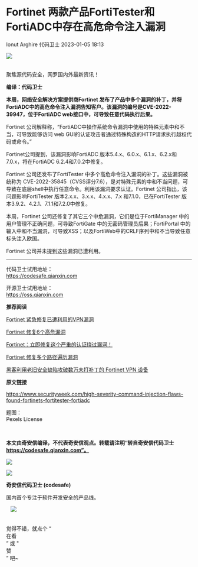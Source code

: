 #  Fortinet 两款产品FortiTester和FortiADC中存在高危命令注入漏洞   
Ionut Arghire  代码卫士   2023-01-05 18:13  
  
![](https://mmbiz.qpic.cn/mmbiz_gif/Az5ZsrEic9ot90z9etZLlU7OTaPOdibteeibJMMmbwc29aJlDOmUicibIRoLdcuEQjtHQ2qjVtZBt0M5eVbYoQzlHiaw/640?wx_fmt=gif "")  
  
   
聚焦源代码安全，网罗国内外最新资讯！  
  
**编译：代码卫士**  
  
**本周，网络安全解决方案提供商Fortinet 发布了产品中多个漏洞的补丁，并将FortiADC中的高危命令注入漏洞告知客户。该漏洞的编号是CVE-2022-39947，位于FortiADC web接口中，可导致任意代码执行后果。**  
  
  
  
Fortinet 公司解释称，“FortiADC中操作系统命令漏洞中使用的特殊元素中和不当，可导致能够访问 web GUI的认证攻击者通过特殊构造的HTTP请求执行越权代码或命令。”  
  
Fortinet公司提到，该漏洞影响FortiADC 版本5.4.x、6.0.x、6.1.x、6.2.x和7.0.x，将在FortiADC 6.2.4和7.0.2中修复。  
  
Fortinet 公司还发布了FortiTester 中多个高危命令注入漏洞的补丁。这些漏洞被统称为 CVE-2022-35845（CVSS评分7.6），是对特殊元素的中和不当问题，可导致在底层shell中执行任意命令。利用该漏洞要求认证。Fortinet 公司指出，该问题影响FortiTester 版本2.x.x、3.x.x、4.x.x、7.x 和7.1.0，已在FortiTester 版本3.9.2、4.2.1、7.1.1和7.2.0中修复。  
  
本周，Fortinet 公司还修复了其它三个中危漏洞，它们是位于FortiManager 中的用户管理不正确问题，可导致FortiGate 中的无密码管理员后果；FortiPortal 中的输入中和不当漏洞，可导致XSS；以及FortiWeb中的CRLF序列中和不当导致任意标头注入欧国。  
  
Fortinet 公司并未提到这些漏洞已遭利用。  
  
  
****  
代码卫士试用地址：  
https://codesafe.qianxin.com  
  
开源卫士试用地址：  
https://oss.qianxin.com  
  
  
  
  
  
  
  
  
  
  
  
  
**推荐阅读**  
  
[Fortinet 紧急修复已遭利用的VPN漏洞](http://mp.weixin.qq.com/s?__biz=MzI2NTg4OTc5Nw==&mid=2247514989&idx=1&sn=d69be3f378da5be4993977d510a35a5b&chksm=ea948a07dde303111a95aab98531af127bcaa9ad279aa46a8fbf4f7e56f0053a9bc6ba7c4ac8&scene=21#wechat_redirect)  
  
  
[Fortinet 修复6个高危漏洞](http://mp.weixin.qq.com/s?__biz=MzI2NTg4OTc5Nw==&mid=2247514392&idx=2&sn=d3a167944c3d8a1d891c716450e26210&chksm=ea948872dde3016465bc0576d1de3d5f0be89e0a4cf7ef01370a82224cb557ef613a3252ccd8&scene=21#wechat_redirect)  
  
  
[Fortinet：立即修复这个严重的认证绕过漏洞！](http://mp.weixin.qq.com/s?__biz=MzI2NTg4OTc5Nw==&mid=2247514120&idx=2&sn=e9b6c1a8e128a9eee70880b0fc3cce94&chksm=ea948962dde300745ee1435a5b05de3016d29440d127c2f0dad65ea6b5b80bc83b6a301afaec&scene=21#wechat_redirect)  
  
  
[Fortinet 修复多个路径遍历漏洞](http://mp.weixin.qq.com/s?__biz=MzI2NTg4OTc5Nw==&mid=2247512788&idx=3&sn=894340534673ba25a49c72eec950b0d7&chksm=ea9483bedde30aa8e9c0b3355eeee1ce56ec6cb1f2d55b60888cea9487bd8397fff4294a955d&scene=21#wechat_redirect)  
  
  
[黑客利用老旧安全缺陷攻破数万未打补丁的 Fortinet VPN 设备](http://mp.weixin.qq.com/s?__biz=MzI2NTg4OTc5Nw==&mid=2247507850&idx=3&sn=2ef6c8e24754e7f6c84db9a5eebc9841&chksm=ea94eee0dde367f6cc369d9e7480161d5b32ed4fd175215145390fd16c0d196639a57d4f0bbe&scene=21#wechat_redirect)  
  
  
  
  
**原文链接**  
  
https://www.securityweek.com/high-severity-command-injection-flaws-found-fortinets-fortitester-fortiadc  
  
  
题图：  
Pexels License  
  
‍  
  
  
  
**本文由奇安信编译，不代表奇安信观点。转载请注明“转自奇安信代码卫士 https://codesafe.qianxin.com”。**  
  
  
  
  
![](https://mmbiz.qpic.cn/mmbiz_jpg/oBANLWYScMSf7nNLWrJL6dkJp7RB8Kl4zxU9ibnQjuvo4VoZ5ic9Q91K3WshWzqEybcroVEOQpgYfx1uYgwJhlFQ/640?wx_fmt=jpeg "")  
  
![](https://mmbiz.qpic.cn/mmbiz_jpg/oBANLWYScMSN5sfviaCuvYQccJZlrr64sRlvcbdWjDic9mPQ8mBBFDCKP6VibiaNE1kDVuoIOiaIVRoTjSsSftGC8gw/640?wx_fmt=jpeg "")  
  
**奇安信代码卫士 (codesafe)**  
  
国内首个专注于软件开发安全的产品线。  
  
   ![](https://mmbiz.qpic.cn/mmbiz_gif/oBANLWYScMQ5iciaeKS21icDIWSVd0M9zEhicFK0rbCJOrgpc09iaH6nvqvsIdckDfxH2K4tu9CvPJgSf7XhGHJwVyQ/640?wx_fmt=gif "")  
  
   
觉得不错，就点个 “  
在看  
” 或 "  
赞  
” 吧~  
  
